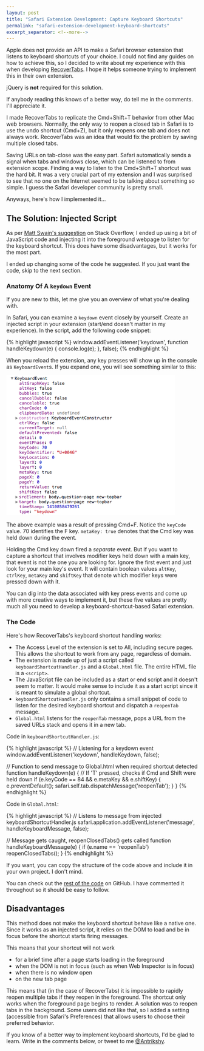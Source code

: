```yaml
---
layout: post
title: "Safari Extension Development: Capture Keyboard Shortcuts"
permalink: "safari-extension-development-keyboard-shortcuts"
excerpt_separator: <!--more-->
---
```


Apple does not provide an API to make a Safari browser extension that listens to keyboard shortcuts of your choice. I could not find any guides on how to achieve this, so I decided to write about my experience with this when developing [RecoverTabs](http://antrikshy.com/Projects/recovertabs.htm). I hope it helps someone trying to implement this in their own extension.

jQuery is **not** required for this solution.

If anybody reading this knows of a better way, do tell me in the comments. I'll appreciate it.

<!--more-->

I made RecoverTabs to replicate the Cmd+Shift+T behavior from other Mac web browsers. Normally, the only way to reopen a closed tab in Safari is to use the undo shortcut (Cmd+Z), but it only reopens one tab and does not always work. RecoverTabs was an idea that would fix the problem by saving multiple closed tabs.

Saving URLs on tab-close was the easy part. Safari automatically sends a signal when tabs and windows close, which can be listened to from extension scope. Finding a way to listen to the Cmd+Shift+T shortcut was the hard bit. It was a very crucial part of my extension and I was surprised to see that no one on the Internet seemed to be talking about something so simple. I guess the Safari developer community is pretty small.

Anyways, here's how I implemented it...

## The Solution: Injected Script

As per [Matt Swain's suggestion](http://stackoverflow.com/a/25350717/2005759) on Stack Overflow, I ended up using a bit of JavaScript code and injecting it into the foreground webpage to listen for the keyboard shortcut. This does have some disadvantages, but it works for the most part.

I ended up changing some of the code he suggested. If you just want the code, skip to the next section.

### Anatomy Of A `keydown` Event

If you are new to this, let me give you an overview of what you're dealing with.

In Safari, you can examine a `keydown` event closely by yourself. Create an injected script in your extension (start/end doesn't matter in my experience). In the script, add the following code snippet: 

{% highlight javascript %}
window.addEventListener('keydown', function handleKeydown(e) {
    console.log(e);
}, false);
{% endhighlight %}

When you reload the extension, any key presses will show up in the console as `KeyboardEvent`s. If you expand one, you will see something similar to this:

![KeyboardEvent](/assets/safari-keyboardevent-example.png)

The above example was a result of pressing Cmd+F. Notice the `keyCode` value. 70 identifies the F key. `metaKey: true` denotes that the Cmd key was held down during the event.

Holding the Cmd key down fired a *separate* event. But if you want to capture a shortcut that involves modifier keys held down with a main key, that event is not the one you are looking for. Ignore the first event and just look for your main key's event. It will contain boolean values `altKey`, `ctrlKey`, `metaKey` and `shiftKey` that denote which modifier keys were pressed down with it.

You can dig into the data associated with key press events and come up with more creative ways to implement it, but these five values are pretty much all you need to develop a keyboard-shortcut-based Safari extension.

### The Code

Here's how RecoverTabs's keyboard shortcut handling works:

* The Access Level of the extension is set to All, including secure pages. This allows the shortcut to work from any page, regardless of domain.
* The extension is made up of just a script called `keyboardShortcutHandler.js` and a `Global.html` file. The entire HTML file is a `<script>`.
* The JavaScript file can be included as a start or end script and it doesn't seem to matter. It would make sense to include it as a start script since it is meant to simulate a global shortcut.
* `keyboardShortcutHandler.js` only contains a small snippet of code to listen for the desired keyboard shortcut and dispatch a `reopenTab` message.
* `Global.html` listens for the `reopenTab` message, pops a URL from the saved URLs stack and opens it in a new tab.

Code in `keyboardShortcutHandler.js`:

{% highlight javascript %}
// Listening for a keydown event
window.addEventListener('keydown', handleKeydown, false);

// Function to send message to Global.html when required shortcut detected
function handleKeydown(e) {
    // If 'T' pressed, checks if Cmd and Shift were held down
    if (e.keyCode == 84 && e.metaKey && e.shiftKey) {
        e.preventDefault();
        safari.self.tab.dispatchMessage('reopenTab');
    }
}
{% endhighlight %}

Code in `Global.html`:

{% highlight javascript %}
// Listens to message from injected keyboardShortcutHandler.js
safari.application.addEventListener('message', handleKeyboardMessage, false);

// Message gets caught, reopenClosedTabs() gets called
function handleKeyboardMessage(e) {
    if (e.name == 'reopenTab')
        reopenClosedTabs();
}
{% endhighlight %}

If you want, you can copy the structure of the code above and include it in your own project. I don't mind.

You can check out the [rest of the code](https://github.com/Antrikshy/RecoverTabs) on GitHub. I have commented it throughout so it should be easy to follow.

## Disadvantages

This method does not make the keyboard shortcut behave like a native one. Since it works as an injected script, it relies on the DOM to load and be in focus before the shortcut starts firing messages.

This means that your shortcut will not work

* for a brief time after a page starts loading in the foreground
* when the DOM is not in focus (such as when Web Inspector is in focus)
* when there is no window open
* on the new tab page

This means that (in the case of RecoverTabs) it is impossible to rapidly reopen multiple tabs if they reopen in the foreground. The shortcut only works when the foreground page begins to render. A solution was to reopen tabs in the background. Some users did not like that, so I added a setting (accessible from Safari's Preferences) that allows users to choose their preferred behavior.

If you know of a better way to implement keyboard shortcuts, I'd be glad to learn. Write in the comments below, or tweet to me [@Antrikshy](http://twitter.com/Antrikshy).
